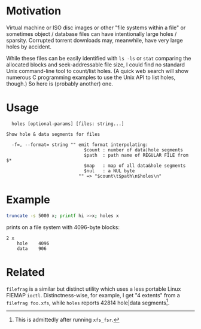 Motivation
==========

Virtual machine or ISO disc images or other "file systems within a file" or
sometimes object / database files can have intentionally large holes / sparsity.
Corrupted torrent downloads may, meanwhile, have very large holes by accident.

While these files can be easily identified with `ls -ls` or `stat` comparing the
allocated blocks and seek-addressable file size, I could find no standard Unix
command-line tool to count/list holes.  (A quick web search will show numerous C
programming examples to use the Unix API to list holes, though.)  So here is
(probably another) one.

Usage
=====

```
  holes [optional-params] [files: string...]

Show hole & data segments for files

  -f=, --format= string "" emit format interpolating:
                             $count : number of data|hole segments
                             $path  : path name of REGULAR FILE from $*
                             $map   : map of all data&hole segments
                             $nul   : a NUL byte
                           "" => "$count\t$path\n$holes\n"
```

Example
=======

```sh
truncate -s 5000 x; printf hi >>x; holes x
```

prints on a file system with 4096-byte blocks:

```
2 x
	hole	4096
	data	906
```

Related
=======

`filefrag` is a similar but distinct utility which uses a less portable Linux
FIEMAP `ioctl`.  Distinctness-wise, for example, I get "4 extents" from a
`filefrag foo.xfs`, while `holes` reports 42814 hole|data segments[^1].

[^1]: This is admittedly after running `xfs_fsr`.
